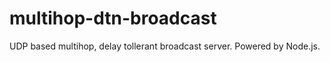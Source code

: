 multihop-dtn-broadcast
======================

UDP based multihop, delay tollerant broadcast server. Powered by Node.js.
